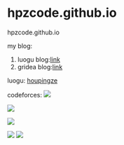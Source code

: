 # hpzcode.github.io
hpzcode.github.io

my blog:
1. luogu blog:[link](https://kdthoupingze.blog.luogu.org/)
2. gridea blog:[link](https://houpingze.github.io/)

luogu: [houpingze](https://www.luogu.com.cn/user/253765)

codeforces: 
![](http://cfrating.ihcr.top/?user=houpingze)
  
![](http://cfrating.ihcr.top/?user=_houpingze_)
 
![](http://cfrating.ihcr.top/?user=houpingze_)

![](http://cfrating.ihcr.top/?user=OrzOrztourist) 
![](https://statcard.vercel.app/practice?id=253765)
